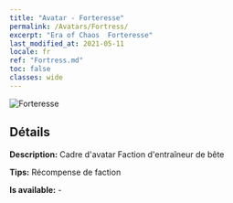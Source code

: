 ```yaml
---
title: "Avatar - Forteresse"
permalink: /Avatars/Fortress/
excerpt: "Era of Chaos  Forteresse"
last_modified_at: 2021-05-11
locale: fr
ref: "Fortress.md"
toc: false
classes: wide
---
```

 ![Forteresse](/images/a/avatarFrame_46.png)

## Détails

 **Description:** Cadre d'avatar Faction d'entraîneur de bête 

 **Tips:** Récompense de faction 

 **Is available:**  - 


